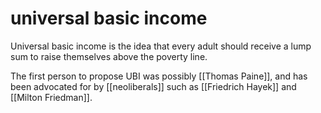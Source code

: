 # universal basic income

Universal basic income is the idea that every adult should receive a lump sum to raise themselves above the poverty line.

The first person to propose UBI was possibly [[Thomas Paine]], and has been advocated for by [[neoliberals]] such as [[Friedrich Hayek]] and [[Milton Friedman]].
